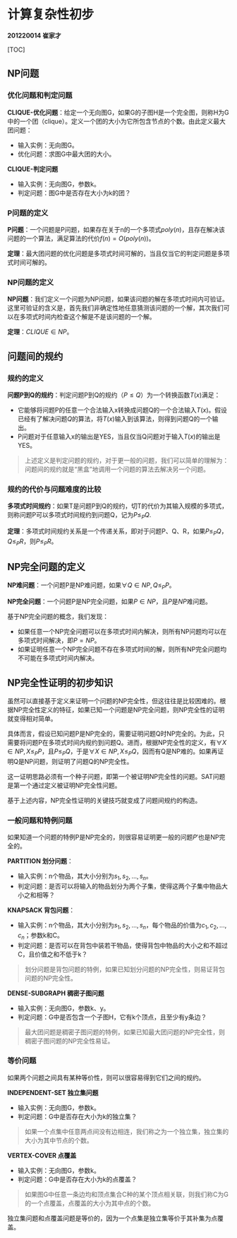 # 计算复杂性初步

**201220014 崔家才**



[TOC]



## NP问题

### 优化问题和判定问题

**CLIQUE-优化问题**：给定一个无向图G，如果G的子图H是一个完全图，则称H为G中的一个团（clique）。定义一个团的大小为它所包含节点的个数。由此定义最大团问题：

- 输入实例：无向图G。
- 优化问题：求图G中最大团的大小。

**CLIQUE-判定问题**

- 输入实例：无向图G，参数k。
- 判定问题：图G中是否存在大小为k的团？

### P问题的定义

**P问题**：一个问题是P问题，如果存在关于n的一个多项式$poly(n)$，且存在解决该问题的一个算法，满足算法的代价$f(n) = O(poly(n))$。

**定理**：最大团问题的优化问题是多项式时间可解的，当且仅当它的判定问题是多项式时间可解的。

### NP问题的定义

**NP问题**：我们定义一个问题为NP问题，如果该问题的解在多项式时间内可验证。这里可验证的含义是，首先我们非确定性地任意猜测该问题的一个解，其次我们可以在多项式时间内检查这个解是不是该问题的一个解。

**定理**：$CLIQUE\in NP$。



## 问题间的规约

### 规约的定义

**问题P到Q的规约**：判定问题P到Q的规约（$P\le Q$）为一个转换函数$T(x)$满足：

- 它能够将问题P的任意一个合法输入x转换成问题Q的一个合法输入$T(x)$。假设已经有了解决问题$Q$的算法，将$T(x)$输入到该算法，则得到问题Q的一个输出。
- P问题对于任意输入x的输出是YES，当且仅当Q问题对于输入$T(x)$的输出是YES。

> 上述定义是判定问题的规约，对于更一般的问题，我们可以简单的理解为：问题间的规约就是“黑盒”地调用一个问题的算法去解决另一个问题。

### 规约的代价与问题难度的比较

**多项式时间规约**：如果T是问题P到Q的规约，切T的代价为其输入规模的多项式，则称问题P可以多项式时间规约到问题Q，记为$P\le_PQ$.

**定理**：多项式时间规约关系是一个传递关系，即对于问题P、Q、R，如果$P\le_PQ$，$Q\le_PR$，则$P\le_PR$。



## NP完全问题的定义

**NP难问题**：一个问题P是NP难问题，如果$\forall Q\in NP, Q\le_PP$。

**NP完全问题**：一个问题P是NP完全问题，如果$P\in NP$，且$P$是$NP$难问题。

基于NP完全问题的概念，我们发现：

- 如果任意一个NP完全问题可以在多项式时间内解决，则所有NP问题均可以在多项式时间解决，即$P = NP$。
- 如果证明任意一个NP完全问题不存在多项式时间的解，则所有NP完全问题均不可能在多项式时间内解决。



## NP完全性证明的初步知识

虽然可以直接基于定义来证明一个问题的NP完全性，但这往往是比较困难的。根据NP完全性定义的特征，如果已知一个问题是NP完全问题，则NP完全性的证明就变得相对简单。

具体而言，假设已知问题P是NP完全的，需要证明问题Q时NP完全的。为此，只需要将问题P在多项式时间内规约到问题Q。进而，根据NP完全性的定义，有$\forall X\in NP, X\le_P P$，且$P\le_P Q$，于是$\forall X\in NP, X\le_P Q$，因而有Q是NP难的。如果再证明Q是NP问题，则证明了问题Q的NP完全性。

这一证明思路必须有一个种子问题，即第一个被证明NP完全性的问题。SAT问题是第一个通过定义被证明NP完全性问题。

基于上述内容，NP完全性证明的关键技巧就变成了问题间规约的构造。

### 一般问题和特例问题

如果知道一个问题的特例P是NP完全的，则很容易证明更一般的问题$P'$也是NP完全的。

**PARTITION 划分问题**：

- 输入实例：n个物品，其大小分别为$s_1, s_2, ..., s_n$。
- 判定问题：是否可以将输入的物品划分为两个子集，使得这两个子集中物品大小之和相等？

**KNAPSACK 背包问题**：

- 输入实例：n个物品，其大小分别为$s_1, s_2, ..., s_n$，每个物品的价值为$c_1, c_2, ..., c_n$；参数k和C。
- 判定问题：是否可以在背包中装若干物品，使得背包中物品的大小之和不超过C，且价值之和不低于k？

> 划分问题是背包问题的特例，如果已知划分问题的NP完全性，则易证背包问题的NP完全性。

**DENSE-SUBGRAPH 稠密子图问题**

- 输入实例：无向图G，参数k、y。
- 判定问题：G中是否包含一个子图H，它有k个顶点，且至少有y条边？

> 最大团问题是稠密子图问题的特例，如果已知最大团问题的NP完全性，则稠密子图问题的NP完全性易证。

### 等价问题

如果两个问题之间具有某种等价性，则可以很容易得到它们之间的规约。

**INDEPENDENT-SET 独立集问题**

- 输入实例：无向图G，参数k。
- 判定问题：G中是否存在大小为k的独立集？

> 如果一个点集中任意两点间没有边相连，我们称之为一个独立集，独立集的大小为其中节点的个数。

**VERTEX-COVER 点覆盖**

- 输入实例：无向图G，参数k。
- 判定问题：G中是否存在大小为k的点覆盖？

> 如果图G中任意一条边均和顶点集合C种的某个顶点相关联，则我们称C为G的一个点覆盖，点覆盖的大小为其中点的个数。

独立集问题和点覆盖问题是等价的，因为一个点集是独立集等价于其补集为点覆盖。






